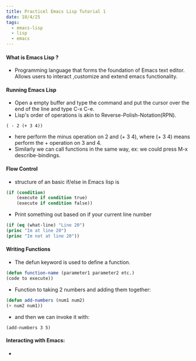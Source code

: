 ```yaml
---
title: Practicel Emacs Lisp Tutorial 1
date: 18/4/25
tags:
  - emacs-lisp
  - lisp
  - emacs
---
```

#### What is Emacs Lisp ?
- Programming language that forms the foundation of Emacs text editor. Allows users to interact ,customize and extend emacs functionality.

#### Running Emacs Lisp
- Open a empty buffer and type the command and put the cursor over the end of the line and type C-x C-e.
- Lisp's order of operations is akin to Reverse-Polish-Notation(RPN).
```emacs 
( - 2 (+ 3 4))
```
- here perform the minus operation on 2 and (+ 3 4), where (+ 3 4) means perform the + operation on 3 and 4.
- Similarly we can call functions in the same way, ex: we could press M-x describe-bindings.

#### Flow Control 
- structure of an basic if/else in Emacs lisp is 
```lisp
(if (condition) 
	(execute if condition true)
	(execute if condition false))
```
- Print something out based on if your current line number
```lisp
(if (eq (what-line) "Line 20")
(princ "Im at line 20")
(princ "Im not at line 20"))
```

#### Writing Functions 
- The defun keyword is used to define a function.
```lisp 
(defun function-name (parameter1 parameter2 etc.)
(code to execute))
```
- Function to taking 2 numbers and adding them together:
```lisp 
(defun add-numbers (num1 num2)
(+ num2 num1))
```

- and then we can invoke it with:
```emacs 
(add-numbers 3 5)
```

#### Interacting with Emacs:
- 